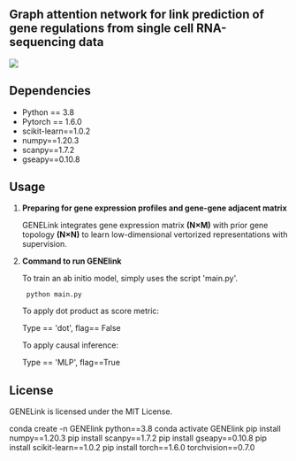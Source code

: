 ## Graph attention network for link prediction of gene regulations from single cell RNA-sequencing data

![](https://github.com/zpliulab/GENELink/blob/main/Figure/Framework.jpg)

## Dependencies

- Python == 3.8
- Pytorch == 1.6.0
- scikit-learn==1.0.2
- numpy==1.20.3
- scanpy==1.7.2
- gseapy==0.10.8

## Usage

1. **Preparing for gene expression profiles and gene-gene adjacent matrix**

   GENELink integrates gene expression matrix **(N×M)** with prior gene topology **(N×N)** to learn low-dimensional vertorized representations with supervision.

2. **Command to run GENElink**

   To train an ab initio model, simply uses the script 'main.py'.

   ` python main.py`

   To apply dot product as score metric:

   Type == 'dot', flag== False

   To apply causal inference:

   Type == 'MLP', flag==True

## License

GENELink is licensed under the MIT License.

conda create -n GENElink python==3.8
conda activate GENElink
pip install numpy==1.20.3
pip install scanpy==1.7.2
pip install gseapy==0.10.8
pip install scikit-learn==1.0.2
pip install torch==1.6.0 torchvision==0.7.0
